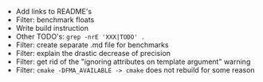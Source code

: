 * Add links to README's
* Filter: benchmark floats
* Write build instruction
* Other TODO's: `grep -nrE 'XXX|TODO' .`
* Filter: create separate .md file for benchmarks
* Filter: explain the drastic decrease of precision
* Filter: get rid of the "ignoring attributes on template argument" warning
* Filter: `cmake -DFMA_AVAILABLE -> cmake` does not rebuild for some reason

